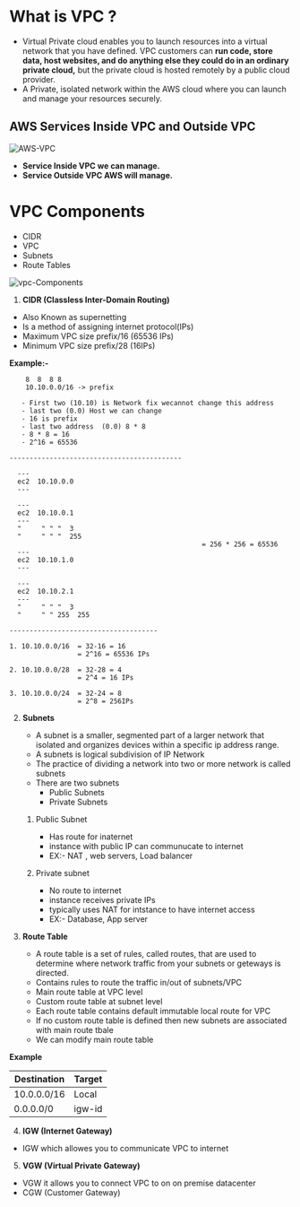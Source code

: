 # What is VPC ?
  - Virtual Private cloud enables you to launch resources into a virtual network that you have defined. VPC customers can **run code, store data, host websites, and do anything else they could do in an ordinary private cloud,** but the private cloud is hosted remotely by a public cloud provider.
  - A Private, isolated network within the AWS cloud where you can launch and manage your resources securely.
  
## AWS Services Inside VPC and Outside VPC

![AWS-VPC](https://user-images.githubusercontent.com/33689324/186360767-ae6bbe3f-905b-480b-b124-18b06a5b25e2.jpg)

- **Service Inside VPC we can manage.**
- **Service Outside VPC AWS will manage.**

# VPC Components
  - CIDR
  - VPC
  - Subnets 
  - Route Tables

![vpc-Components](https://user-images.githubusercontent.com/33689324/186365169-d5400a02-925d-4e30-afd6-a072c3f37feb.jpg)

1. **CIDR (Classless Inter-Domain Routing)**
  - Also Known as supernetting 
  - Is a method of assigning internet protocol(IPs) 
  - Maximum VPC size prefix/16 (65536 IPs)
  - Minimum VPC size prefix/28 (16IPs)

**Example:-**
    
        8  8  8 8
        10.10.0.0/16 -> prefix
       
       - First two (10.10) is Network fix wecannot change this address
       - last two (0.0) Host we can change 
       - 16 is prefix
       - last two address  (0.0) 8 * 8
       - 8 * 8 = 16
       - 2^16 = 65536
       
    -------------------------------------------

      ---
      ec2  10.10.0.0
      ---

      ---
      ec2  10.10.0.1
      ---
      "     " " "  3
      "     " " "  255
                                                    = 256 * 256 = 65536
      ---
      ec2  10.10.1.0
      ---

      ---
      ec2  10.10.2.1
      ---
      "     " " "  3
      "     " " 255  255
     
    -------------------------------------
    
    1. 10.10.0.0/16  = 32-16 = 16
                     = 2^16 = 65536 IPs
        
    2. 10.10.0.0/28  = 32-28 = 4
                     = 2^4 = 16 IPs
    
    3. 10.10.0.0/24  = 32-24 = 8
                     = 2^8 = 256IPs
                     
                     
                     
 2. **Subnets**
    - A subnet is a smaller, segmented part of a larger network that isolated and organizes devices within a specific ip address range.
    - A subnets is logical subdivision of IP Network 
    - The practice of dividing a network into two or more network is called subnets
    - There are two subnets 
       - Public Subnets 
       - Private Subnets
       
       
     1. Public Subnet  
     
        - Has route for inaternet
        - instance with public IP can communucate to internet 
        - EX:- NAT , web servers, Load balancer
     
     2. Private subnet
     
        - No route to internet
        - instance receives private IPs
        - typically uses NAT for intstance to have internet access
        - EX:- Database, App server
     
 4. **Route Table**
    - A route table is a set of rules, called routes, that are used to determine where network traffic from your subnets or geteways is        directed.
    - Contains rules to route the traffic in/out of subnets/VPC
    - Main route table at VPC level
    - Custom route table at subnet level
    - Each route table contains default immutable local route for VPC
    - If no custom route table is defined then new subnets are associated with main route tbale
    - We can modify main route table 
    
  **Example**
  
   | Destination   | Target        |
   | ------------- | ------------- |
   | 10.0.0.0/16   | Local         |
   |  0.0.0.0/0    | igw-id        |
        
        
 4. **IGW (Internet Gateway)**
   - IGW which allowes you to communicate VPC to internet
   
 5. **VGW (Virtual Private Gateway)**  
   - VGW it allows you to connect VPC to on on premise datacenter
   - CGW (Customer Gateway)
